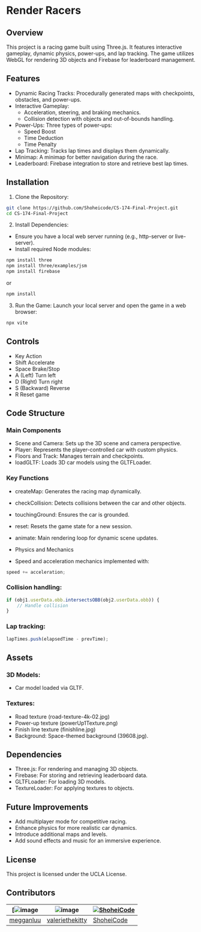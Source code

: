 # Render Racers
## Overview
This project is a racing game built using Three.js. It features interactive gameplay, dynamic physics, power-ups, and lap tracking. The game utilizes WebGL for rendering 3D objects and Firebase for leaderboard management.

## Features
- Dynamic Racing Tracks: Procedurally generated maps with checkpoints, obstacles, and power-ups.
- Interactive Gameplay:
  - Acceleration, steering, and braking mechanics.
  - Collision detection with objects and out-of-bounds handling.
- Power-Ups: Three types of power-ups:
  - Speed Boost
  - Time Deduction
  - Time Penalty
- Lap Tracking: Tracks lap times and displays them dynamically.
- Minimap: A minimap for better navigation during the race.
- Leaderboard: Firebase integration to store and retrieve best lap times.

## Installation
1. Clone the Repository:
```bash
git clone https://github.com/Shoheicode/CS-174-Final-Project.git
cd CS-174-Final-Project
``` 
2. Install Dependencies:

 - Ensure you have a local web server running (e.g., http-server or live-server).
 - Install required Node modules:
```bash
npm install three
npm install three/examples/jsm
npm install firebase
```

or 
```bash
npm install
```

3. Run the Game: Launch your local server and open the game in a web browser:

```bash
npx vite
```
## Controls
- Key	Action
- Shift	Accelerate
- Space	Brake/Stop
- A (Left)	Turn left
- D (Right)	Turn right
- S (Backward)	Reverse
- R	Reset game


## Code Structure
### Main Components
- Scene and Camera: Sets up the 3D scene and camera perspective.
- Player: Represents the player-controlled car with custom physics.
- Floors and Track: Manages terrain and checkpoints.
- loadGLTF: Loads 3D car models using the GLTFLoader.

### Key Functions
- createMap: Generates the racing map dynamically.
- checkCollision: Detects collisions between the car and other objects.
- touchingGround: Ensures the car is grounded.
- reset: Resets the game state for a new session.
- animate: Main rendering loop for dynamic scene updates.
- Physics and Mechanics

- Speed and acceleration mechanics implemented with:
``` javascript
speed += acceleration;
```

### Collision handling:
``` javascript
if (obj1.userData.obb.intersectsOBB(obj2.userData.obb)) {
    // Handle collision
}
```

### Lap tracking:
``` javascript
lapTimes.push(elapsedTime - prevTime);
```

## Assets
### 3D Models: 
- Car model loaded via GLTF.
### Textures:
- Road texture (road-texture-4k-02.jpg)
- Power-up texture (powerUp1Texture.png)
- Finish line texture (finishline.jpg)
- Background: Space-themed background (39608.jpg).

## Dependencies
- Three.js: For rendering and managing 3D objects.
- Firebase: For storing and retrieving leaderboard data.
- GLTFLoader: For loading 3D models.
- TextureLoader: For applying textures to objects.

## Future Improvements
- Add multiplayer mode for competitive racing.
- Enhance physics for more realistic car dynamics.
- Introduce additional maps and levels.
- Add sound effects and music for an immersive experience.

## License
This project is licensed under the UCLA License.

## Contributors


[![image](https://github.com/user-attachments/assets/6937f963-a10e-4aee-a677-b96987088252)  | ![image](https://github.com/user-attachments/assets/e1bb1c4b-3102-4269-93db-6f144d3ca4ef) | [![ShoheiCode](https://github.com/user-attachments/assets/9201f055-0e10-4723-93c7-9818a769f111)](https://portfoliowebsite-36391.web.app/)
---|---|---
[megganluu](https://github.com/IanWearsHat) | [valeriethekitty](https://github.com/ayoola135790) | [ShoheiCode](https://github.com/Shoheicode)

<!-- ALL-CONTRIBUTORS-LIST:START - Do not remove or modify this section -->
<!-- prettier-ignore-start -->
<!-- markdownlint-disable -->

<!-- markdownlint-restore -->
<!-- prettier-ignore-end -->

<!-- ALL-CONTRIBUTORS-LIST:END -->


